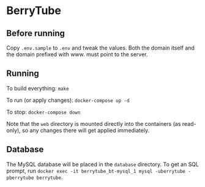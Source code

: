 BerryTube
=========

Before running
--------------

Copy `.env.sample` to `.env` and tweak the values. Both the domain itself and the domain prefixed with www. must point to the server.


Running
-------

To build everything: `make`

To run (or apply changes): `docker-compose up -d`

To stop: `docker-compose down`

Note that the `web` directory is mounted directly into the containers (as read-only), so any changes there will get applied immediately.


Database
--------

The MySQL database will be placed in the `database` directory. To get an SQL prompt, run `docker exec -it berrytube_bt-mysql_1 mysql -uberrytube -pberrytube berrytube`.
